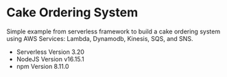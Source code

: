 # Cake Ordering System

Simple example from serverless framework to build a cake ordering system using AWS Services: Lambda, Dynamodb, Kinesis, SQS, and SNS.
- Serverless Version 3.20
- NodeJS Version v16.15.1
- npm Version 8.11.0
